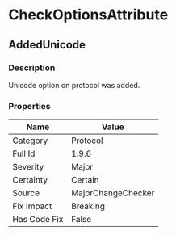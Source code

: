 ﻿---  
uid: MajorChangeChecker_1_9_6  
---

# CheckOptionsAttribute

## AddedUnicode

### Description

Unicode option on protocol was added.

### Properties

| Name         | Value              |
| ------------ | ------------------ |
| Category     | Protocol           |
| Full Id      | 1.9.6              |
| Severity     | Major              |
| Certainty    | Certain            |
| Source       | MajorChangeChecker |
| Fix Impact   | Breaking           |
| Has Code Fix | False              |
